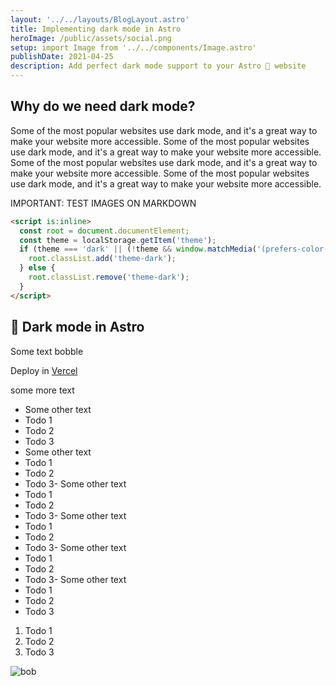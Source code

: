 ```yaml
---
layout: '../../layouts/BlogLayout.astro'
title: Implementing dark mode in Astro
heroImage: /public/assets/social.png
setup: import Image from '../../components/Image.astro'
publishDate: 2021-04-25
description: Add perfect dark mode support to your Astro 🚀 website
---
```

## Why do we need dark mode?
Some of the most popular websites use dark mode, and it's a great way to make your website more accessible. Some of the most popular websites use dark mode, and it's a great way to make your website more accessible. Some of the most popular websites use dark mode, and it's a great way to make your website more accessible. Some of the most popular websites use dark mode, and it's a great way to make your website more accessible.

IMPORTANT: TEST IMAGES ON MARKDOWN
```html
<script is:inline>
  const root = document.documentElement;
  const theme = localStorage.getItem('theme');
  if (theme === 'dark' || (!theme && window.matchMedia('(prefers-color-scheme: dark)').matches)) {
    root.classList.add('theme-dark');
  } else {
    root.classList.remove('theme-dark');
  }
</script>
```

## 📝 Dark mode in Astro

Some text bobble

Deploy in [Vercel](https://vercel.com/astro-web)

some more text

- Some other text
- Todo 1
- Todo 2
- Todo 3
- Some other text
- Todo 1
- Todo 2
- Todo 3- Some other text
- Todo 1
- Todo 2
- Todo 3- Some other text
- Todo 1
- Todo 2
- Todo 3- Some other text
- Todo 1
- Todo 2
- Todo 3- Some other text
- Todo 1
- Todo 2
- Todo 3

1. Todo 1
2. Todo 2
3. Todo 3


<Image
  src={frontmatter.heroImage}
  alt="bob"
/>
